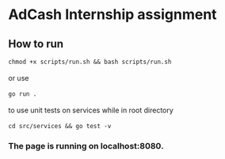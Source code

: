 # AdCash Internship assignment

## How to run

` chmod +x scripts/run.sh && bash scripts/run.sh ` <br /> <br />
or use  <br />
<br />
` go run . ` <br /> <br />
to use unit tests on services while in root directory <br /> <br />
` cd src/services && go test -v ` <br />

### The page is running on localhost:8080.
